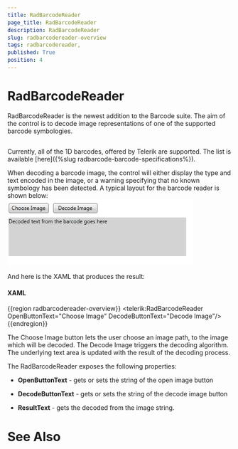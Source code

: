 ```yaml
---
title: RadBarcodeReader 
page_title: RadBarcodeReader 
description: RadBarcodeReader 
slug: radbarcodereader-overview
tags: radbarcodereader,
published: True
position: 4
---
```


# RadBarcodeReader 



RadBarcodeReader is the newest addition to the Barcode suite. The aim of the control is to decode
        image representations of one of the supported barcode symbologies.
      

## 

Currently, all of the 1D barcodes, offered by Telerik are supported.
          The list is available [here]({%slug radbarcode-barcode-specifications%}).
        

When decoding a barcode image, the control will either display the type and text encoded in the image,
          or a warning specifying that no known symbology has been detected.
          A typical layout for the barcode reader is shown below:
        ![Rad Barcode Reader-overview](images/RadBarcodeReader-overview.png)

And here is the XAML that produces the result:
        

#### __XAML__

{{region radbarcodereader-overview}}
	<!--The values below are the default ones, so you do not need to specify them-->
	<telerik:RadBarcodeReader OpenButtonText="Choose Image" DecodeButtonText="Decode Image"/>
	{{endregion}}



The Choose Image button lets the user choose an image path, to the image which will be decoded.
          The Decode Image triggers the decoding algorithm. The underlying text area is updated
          with the result of the decoding process.
        

The RadBarcodeReader exposes the following properties:
        

* __OpenButtonText__ - gets or sets the string of the open image button
            

* __DecodeButtonText__ - gets or sets the string of the decode image button
            

* __ResultText__ - gets the decoded from the image string.
            

# See Also
